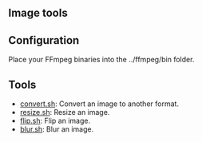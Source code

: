 Image tools
---

## Configuration

Place your FFmpeg binaries into the ../ffmpeg/bin folder.

## Tools

- [convert.sh](convert.sh): Convert an image to another format.
- [resize.sh](resize.sh): Resize an image.
- [flip.sh](flip.sh): Flip an image.
- [blur.sh](blur.sh): Blur an image.
